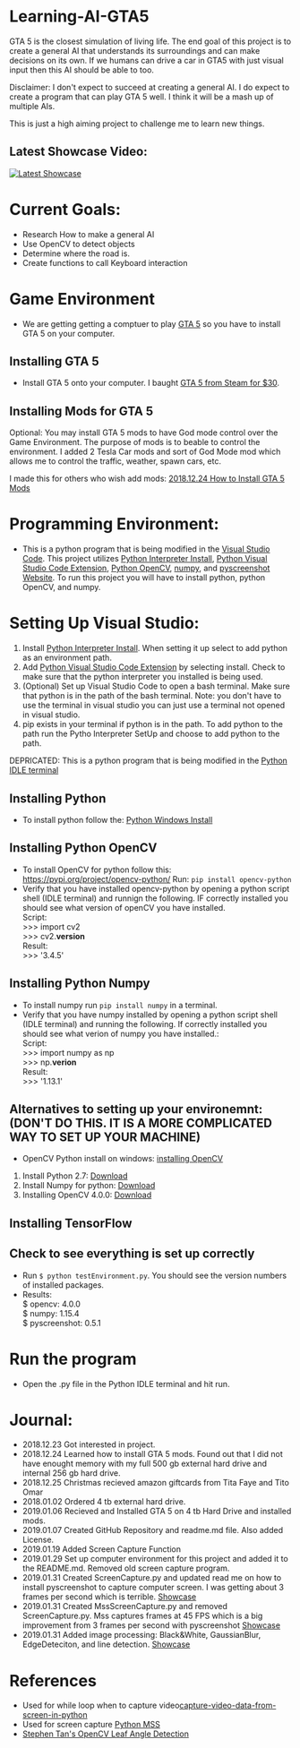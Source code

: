 # Learning-AI-GTA5

GTA 5 is the closest simulation of living life. The end goal of this project is to create a general AI that understands its surroundings and can make decisions on its own. If we humans can drive a car in GTA5 with just visual input then this AI should be able to too.

Disclaimer: I don't expect to succeed at creating a general AI. I do expect to create a program that can play GTA 5 well. I think it will be a mash up of multiple AIs. 

This is just a high aiming project to challenge me to learn new things. 

## Latest Showcase Video: 
[![Latest Showcase](https://img.youtube.com/vi/I6uy5MXM1rs/0.jpg)](https://www.youtube.com/watch?v=I6uy5MXM1rs)

# Current Goals: 
- Research How to make a general AI
- Use OpenCV to detect objects 
- Determine where the road is. 
- Create functions to call Keyboard interaction

# Game Environment 
- We are getting getting a comptuer to play [GTA 5](https://www.rockstargames.com/V/) so you have to install GTA 5 on your computer.

## Installing GTA 5
- Install GTA 5 onto your computer. I baught [GTA 5 from Steam for $30](https://store.steampowered.com/sale/gta/). 

## Installing Mods for GTA 5 
Optional: You may install GTA 5 mods to have God mode control over the Game Environment. 
The purpose of mods is to beable to control the environment. I added 2 Tesla Car mods and sort of God Mode mod which allows me to control the traffic, weather, spawn cars, etc. 

I made this for others who wish add mods: [2018.12.24 How to Install GTA 5 Mods](https://docs.google.com/document/d/1k3z26HRxOlJ-v-ALhVgJuAP70ht3Ny2YI8Lj5H43o_I/edit?usp=sharing)


# Programming Environment: 
- This is a python program that is being modified in the [Visual Studio Code](https://code.visualstudio.com/). This project utilizes [Python Interpreter Install](https://www.python.org/downloads/), [Python Visual Studio Code Extension](https://marketplace.visualstudio.com/items?itemName=ms-python.python), [Python OpenCV](https://pypi.org/project/opencv-python/), [numpy](http://www.numpy.org/), and [pyscreenshot Website](https://pypi.org/project/pyscreenshot/). To run this project you will have to install python, python OpenCV, and numpy. 

# Setting Up Visual Studio:  
1. Install [Python Interpreter Install](https://www.python.org/downloads/). When setting it up select to add python as an environment path. 
2. Add [Python Visual Studio Code Extension](https://marketplace.visualstudio.com/items?itemName=ms-python.python) by selecting install. Check to make sure that the python interpreter you installed is being used. 
3. (Optional) Set up Visual Studio Code to open a bash terminal. Make sure that python is in the path of the bash terminal. Note: you don't have to use the terminal in visual studio you can just use a terminal not opened in visual studio. 
4. pip exists in your terminal if python is in the path. To add python to the path run the Pytho Interpreter SetUp and choose to add python to the path. 


DEPRICATED: This is a python program that is being modified in the [Python IDLE terminal](https://www.python.org/downloads/)

## Installing Python 
- To install python follow the: [Python Windows Install](https://www.python.org/downloads/) 

## Installing Python OpenCV 
- To install OpenCV for python follow this: https://pypi.org/project/opencv-python/ Run: `pip install opencv-python`
- Verify that you have installed opencv-python by opening a python script shell (IDLE terminal) and runnign the following. IF correctly installed you should see what version of openCV you have installed. <br />
	Script: <br />
		>>> import cv2 <br />
		>>> cv2.__version__ <br />
	Result: <br />
		>>> '3.4.5'

## Installing Python Numpy 
- To install numpy run `pip install numpy` in a terminal. 
- Verify that you have numpy installed by opening a python script shell (IDLE terminal) and running the following. If correctly installed you should see what verion of numpy you have installed.: <br />
	Script: <br />
		>>> import numpy as np <br />
		>>> np.__verion__ <br />
	Result: <br />
		>>> '1.13.1'

## Alternatives to setting up your environemnt: (DON'T DO THIS. IT IS A MORE COMPLICATED WAY TO SET UP YOUR MACHINE) 
- OpenCV Python install on windows: [installing OpenCV](https://opencv-python-tutroals.readthedocs.io/en/latest/py_tutorials/py_setup/py_setup_in_windows/py_setup_in_windows.html#install-opencv-python-in-windows) 
1) Install Python 2.7: [Download](http://python.org/ftp/python/2.7.5/python-2.7.5.msi)
2) Install Numpy for python: [Download](http://sourceforge.net/projects/numpy/files/NumPy/1.7.1/numpy-1.7.1-win32-superpack-python2.7.exe/download)
3) Installing OpenCV 4.0.0: [Download](https://sourceforge.net/projects/opencvlibrary/files/)


## Installing TensorFlow 


## Check to see everything is set up correctly
- Run `$ python testEnvironment.py`. You should see the version numbers of installed packages.
- Results: <br/>
	$ opencv: 4.0.0 <br/>
	$ numpy: 1.15.4 <br/>
	$ pyscreenshot: 0.5.1 <br/>

# Run the program
- Open the .py file in the Python IDLE terminal and hit run. 

# Journal: 
- 2018.12.23 Got interested in project.
- 2018.12.24 Learned how to install GTA 5 mods. Found out that I did not have enought memory with my full 500 gb external hard drive and internal 256 gb hard drive. 
- 2018.12.25 Christmas recieved amazon giftcards from Tita Faye and Tito Omar
- 2018.01.02 Ordered 4 tb external hard drive. 
- 2019.01.06 Recieved and Installed GTA 5 on 4 tb Hard Drive and installed mods. 
- 2019.01.07 Created GitHub Repository and readme.md file. Also added License.
- 2019.01.19 Added Screen Capture Function
- 2019.01.29 Set up computer environment for this project and added it to the README.md. Removed old screen capture program.
- 2019.01.31 Created ScreenCapture.py and updated read me on how to install pyscreenshot to capture computer screen. I was getting about 3 frames per second which is terrible. [Showcase](https://www.youtube.com/watch?v=nY062Zz0kbM&feature=youtu.be)
- 2019.01.31 Created MssScreenCapture.py and removed ScreenCapture.py. Mss captures frames at 45 FPS which is a big improvement from 3 frames per second with pyscreenshot [Showcase](https://www.youtube.com/watch?v=AZWjkMOSMxU&feature=youtu.be)
- 2019.01.31 Added image processing: Black&White, GaussianBlur, EdgeDeteciton, and line detection. [Showcase](https://www.youtube.com/watch?v=I6uy5MXM1rs&feature=youtu.be)


# References
- Used for while loop when to capture video[capture-video-data-from-screen-in-python](https://stackoverflow.com/questions/35097837/capture-video-data-from-screen-in-python)
- Used for screen capture [Python MSS](https://python-mss.readthedocs.io/examples.html)
- [Stephen Tan's OpenCV Leaf Angle Detection](https://github.com/stephensamonte/OpenCV-Leaf-Angle-Distribution-Detection)
